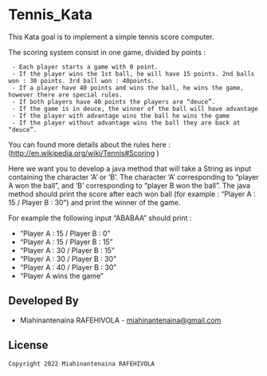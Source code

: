 # Tennis_Kata

This Kata goal is to implement a simple tennis score computer.
 

The scoring system consist in one game, divided by points :

     - Each player starts a game with 0 point.
     - If the player wins the 1st ball, he will have 15 points. 2nd balls won : 30 points. 3rd ball won : 40points.
     - If a player have 40 points and wins the ball, he wins the game, however there are special rules.
     - If both players have 40 points the players are “deuce”.
     - If the game is in deuce, the winner of the ball will have advantage
     - If the player with advantage wins the ball he wins the game
     - If the player without advantage wins the ball they are back at “deuce”.
     
     
You can found more details about the rules here : (http://en.wikipedia.org/wiki/Tennis#Scoring )

 

Here we want you to develop a java method that will take a String as input containing the character ‘A’ or ‘B’. The character ‘A’ corresponding to “player A won the ball”, and ‘B’ corresponding to “player B won the ball”. The java method should print the score after each won ball (for example : “Player A : 15 / Player B : 30”) and print the winner of the game.
 

For example the following input “ABABAA” should print :

*	 “Player A : 15 / Player B : 0”
*	 “Player A : 15 / Player B : 15”
*	 “Player A : 30 / Player B : 15”
*	 “Player A : 30 / Player B : 30”
*	 “Player A : 40 / Player B : 30”
*	 “Player A wins the game”




Developed By
------------

* Miahinantenaina RAFEHIVOLA - <miahinantenaina@gmail.com>



License
-------

    Copyright 2022 Miahinantenaina RAFEHIVOLA
